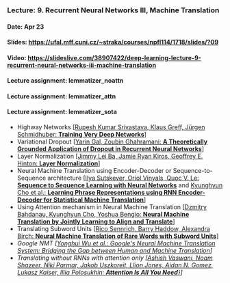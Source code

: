 ### Lecture: 9. Recurrent Neural Networks III, Machine Translation
#### Date: Apr 23
#### Slides: https://ufal.mff.cuni.cz/~straka/courses/npfl114/1718/slides/?09
#### Video: https://slideslive.com/38907422/deep-learning-lecture-9-recurrent-neural-networks-iii-machine-translation
#### Lecture assignment: lemmatizer_noattn
#### Lecture assignment: lemmatizer_attn
#### Lecture assignment: lemmatizer_sota

- Highway Networks [[Rupesh Kumar Srivastava, Klaus Greff, Jürgen Schmidhuber: **Training Very Deep Networks**](https://arxiv.org/abs/1507.06228)]
- Variational Dropout [[Yarin Gal, Zoubin Ghahramani: **A Theoretically Grounded Application of Dropout in Recurrent Neural Networks**](https://arxiv.org/abs/1512.05287)]
- Layer Normalization [[Jimmy Lei Ba, Jamie Ryan Kiros, Geoffrey E. Hinton: **Layer Normalization**](https://arxiv.org/abs/1607.06450)]
- Neural Machine Translation using Encoder-Decoder or Sequence-to-Sequence architecture [[Ilya Sutskever, Oriol Vinyals, Quoc V. Le: **Sequence to Sequence Learning with Neural Networks**](https://arxiv.org/abs/1409.3215) and [Kyunghyun Cho et al.: **Learning Phrase Representations using RNN Encoder-Decoder for Statistical Machine Translation**](https://arxiv.org/abs/1406.1078)]
- Using Attention mechanism in Neural Machine Translation [[Dzmitry Bahdanau, Kyunghyun Cho, Yoshua Bengio: **Neural Machine Translation by Jointly Learning to Align and Translate**](https://arxiv.org/abs/1409.0473)]
- Translating Subword Units [[Rico Sennrich, Barry Haddow, Alexandra Birch: **Neural Machine Translation of Rare Words with Subword Units**](https://arxiv.org/abs/1508.07909)]
- _Google NMT [[Yonghui Wu et al.: Google's Neural Machine Translation System: Bridging the Gap between Human and Machine Translation](https://arxiv.org/abs/1609.08144)]_
- _Translating without RNNs with attention only [[Ashish Vaswani, Noam Shazeer, Niki Parmar, Jakob Uszkoreit, Llion Jones, Aidan N. Gomez, Lukasz Kaiser, Illia Polosukhin: **Attention Is All You Need**}](https://arxiv.org/abs/1706.03762)]_
